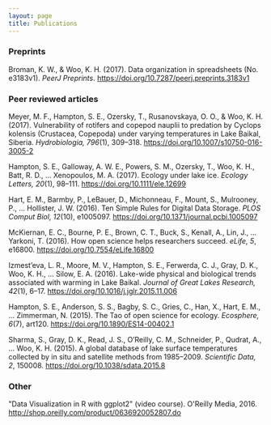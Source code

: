 ```yaml
---
layout: page
title: Publications
---
```


### Preprints

Broman, K. W., & Woo, K. H. (2017). Data organization in spreadsheets (No.
e3183v1). *PeerJ Preprints*. <https://doi.org/10.7287/peerj.preprints.3183v1>

### Peer reviewed articles

Meyer, M. F., Hampton, S. E., Ozersky, T., Rusanovskaya, O. O., & Woo, K. H.
(2017). Vulnerability of rotifers and copepod nauplii to predation by Cyclops
kolensis (Crustacea, Copepoda) under varying temperatures in Lake Baikal,
Siberia. *Hydrobiologia, 796*(1), 309–318.
<https://doi.org/10.1007/s10750-016-3005-2>

Hampton, S. E., Galloway, A. W. E., Powers, S. M., Ozersky, T., Woo, K. H.,
Batt, R. D., ... Xenopoulos, M. A. (2017). Ecology under lake ice. *Ecology
Letters, 20*(1), 98–111. <https://doi.org/10.1111/ele.12699>

Hart, E. M., Barmby, P., LeBauer, D., Michonneau, F., Mount, S., Mulrooney, P.,
... Hollister, J. W. (2016). Ten Simple Rules for Digital Data Storage. *PLOS
Comput Biol, 12*(10), e1005097. <https://doi.org/10.1371/journal.pcbi.1005097>

McKiernan, E. C., Bourne, P. E., Brown, C. T., Buck, S., Kenall, A., Lin, J.,
... Yarkoni, T. (2016). How open science helps researchers succeed. *eLife, 5*,
e16800. <https://doi.org/10.7554/eLife.16800>

Izmest’eva, L. R., Moore, M. V., Hampton, S. E., Ferwerda, C. J., Gray, D. K.,
Woo, K. H., … Silow, E. A. (2016). Lake-wide physical and biological trends
associated with warming in Lake Baikal. *Journal of Great Lakes Research,
42*(1), 6–17. <https://doi.org/10.1016/j.jglr.2015.11.006>

Hampton, S. E., Anderson, S. S., Bagby, S. C., Gries, C., Han, X., Hart, E. M.,
... Zimmerman, N. (2015). The Tao of open science for ecology. *Ecosphere, 6*(7),
art120. <https://doi.org/10.1890/ES14-00402.1>

Sharma, S., Gray, D. K., Read, J. S., O’Reilly, C. M., Schneider, P., Qudrat,
A., ... Woo, K. H. (2015). A global database of lake surface temperatures
collected by in situ and satellite methods from 1985–2009. *Scientific Data,
2*, 150008. <https://doi.org/10.1038/sdata.2015.8>

### Other

"Data Visualization in R with ggplot2" (video course). O'Reilly Media, 2016.
<http://shop.oreilly.com/product/0636920052807.do>

